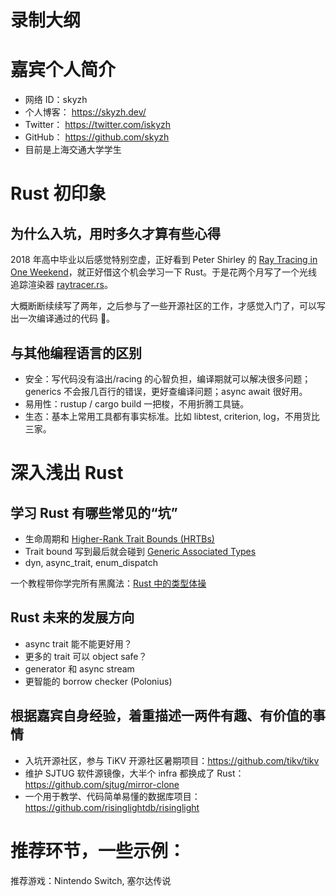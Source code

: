 # 录制大纲

# 嘉宾个人简介
  - 网络 ID：skyzh
  - 个人博客： https://skyzh.dev/
  - Twitter： https://twitter.com/iskyzh
  - GitHub： https://github.com/skyzh
  - 目前是上海交通大学学生

# Rust 初印象

## 为什么入坑，用时多久才算有些心得

2018 年高中毕业以后感觉特别空虚，正好看到 Peter Shirley 的 [Ray Tracing in One Weekend](https://raytracing.github.io/books/RayTracingInOneWeekend.html)，就正好借这个机会学习一下 Rust。于是花两个月写了一个光线追踪渲染器 [raytracer.rs](https://github.com/skyzh/raytracer.rs)。

大概断断续续写了两年，之后参与了一些开源社区的工作，才感觉入门了，可以写出一次编译通过的代码 🤣。

## 与其他编程语言的区别

- 安全：写代码没有溢出/racing 的心智负担，编译期就可以解决很多问题；generics 不会报几百行的错误，更好查编译问题；async await 很好用。
- 易用性：rustup / cargo build 一把梭，不用折腾工具链。
- 生态：基本上常用工具都有事实标准。比如 libtest, criterion, log，不用货比三家。

# 深入浅出 Rust

## 学习 Rust 有哪些常见的“坑”

* 生命周期和 [Higher-Rank Trait Bounds (HRTBs)](https://doc.rust-lang.org/nomicon/hrtb.html)
* Trait bound 写到最后就会碰到 [Generic Associated Types](https://blog.rust-lang.org/2021/08/03/GATs-stabilization-push.html)
* dyn, async_trait, enum_dispatch

一个教程带你学完所有黑魔法：[Rust 中的类型体操](https://github.com/skyzh/type-exercise-in-rust)

## Rust 未来的发展方向

* async trait 能不能更好用？
* 更多的 trait 可以 object safe？
* generator 和 async stream
* 更智能的 borrow checker (Polonius)

## 根据嘉宾自身经验，着重描述一两件有趣、有价值的事情

- 入坑开源社区，参与 TiKV 开源社区暑期项目：https://github.com/tikv/tikv
- 维护 SJTUG 软件源镜像，大半个 infra 都换成了 Rust：https://github.com/sjtug/mirror-clone
- 一个用于教学、代码简单易懂的数据库项目：https://github.com/risinglightdb/risinglight

# 推荐环节，一些示例：

推荐游戏：Nintendo Switch, 塞尔达传说
